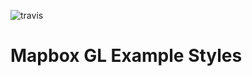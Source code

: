 ![travis](https://api.travis-ci.com/mapbox/mapbox-gl-styles.svg?token=QsxzCfAdJAqhsWktt2yL)

Mapbox GL Example Styles
================
